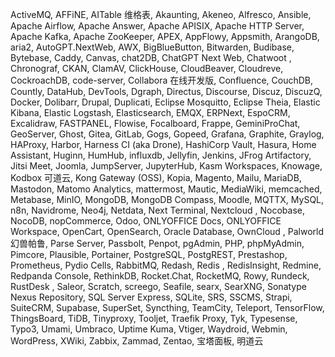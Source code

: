 ActiveMQ, AFFiNE, AITable 维格表, Akaunting, Akeneo, Alfresco, Ansible, Apache Airflow, Apache Answer, Apache APISIX, Apache HTTP Server, Apache Kafka, Apache ZooKeeper, APEX, AppFlowy, Appsmith, ArangoDB, aria2, AutoGPT.NextWeb, AWX, BigBlueButton, Bitwarden, Budibase, Bytebase, Caddy, Canvas, chat2DB, ChatGPT Next Web, Chatwoot , Chronograf, CKAN, ClamAV, ClickHouse, CloudBeaver, Cloudreve, CockroachDB, code-server, Collabora 在线开发版, Confluence, CouchDB, Countly, DataHub, DevTools, Dgraph, Directus, Discourse, Discuz, DiscuzQ, Docker, Dolibarr, Drupal, Duplicati, Eclipse Mosquitto, Eclipse Theia, Elastic Kibana, Elastic Logstash, Elasticsearch, EMQX, ERPNext, EspoCRM, Excalidraw, FASTPANEL, Flowise, Focalboard, Frappe, GeminiProChat, GeoServer, Ghost, Gitea, GitLab, Gogs, Gopeed, Grafana, Graphite, Graylog, HAProxy, Harbor, Harness CI (aka Drone), HashiCorp Vault, Hasura, Home Assistant, Huginn, HumHub, influxdb, Jellyfin, Jenkins, JFrog Artifactory, Jitsi Meet, Joomla, JumpServer, JupyterHub, Kasm Workspaces, Knowage, Kodbox 可道云, Kong Gateway (OSS), Kopia, Magento, Mailu, MariaDB, Mastodon, Matomo Analytics, mattermost, Mautic, MediaWiki, memcached, Metabase, MinIO, MongoDB, MongoDB Compass, Moodle, MQTTX, MySQL, n8n, Navidrome, Neo4j, Netdata, Next Terminal, Nextcloud , Nocobase, NocoDB, nopCommerce, Odoo, ONLYOFFICE Docs, ONLYOFFICE Workspace, OpenCart, OpenSearch, Oracle Database, OwnCloud , Palworld 幻兽帕鲁, Parse Server, Passbolt, Penpot, pgAdmin, PHP, phpMyAdmin, Pimcore, Plausible, Portainer, PostgreSQL, PostgREST, Prestashop, Prometheus, Pydio Cells, RabbitMQ, Redash, Redis , RedisInsight, Redmine, Redpanda Console, RethinkDB, Rocket.Chat, RocketMQ, Rowy, Rundeck, RustDesk , Saleor, Scratch, screego, Seafile, searx, SearXNG, Sonatype Nexus Repository, SQL Server Express, SQLite, SRS, SSCMS, Strapi, SuiteCRM, Supabase, SuperSet, Syncthing, TeamCity, Teleport, TensorFlow, ThingsBoard, TiDB, Tinyproxy, Tooljet, Traefik Proxy, Tyk, Typesense, Typo3, Umami, Umbraco, Uptime Kuma, Vtiger, Waydroid, Webmin, WordPress, XWiki, Zabbix, Zammad, Zentao, 宝塔面板, 明道云